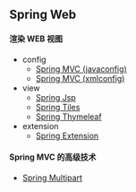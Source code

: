 Spring Web
--

#### 渲染 WEB 视图

- config
    - <a href="spring-web-javaconfig">Spring MVC (javaconfig)</a>
    - <a href="spring-web-xmlconfig">Spring MVC (xmlconfig)</a>
- view
    - <a href="spring-jsp">Spring Jsp</a>
    - <a href="spring-tiles">Spring Tiles</a>
    - <a href="spring-thymeleaf">Spring Thymeleaf</a>
- extension
    - <a href="spring-web-extension">Spring Extension</a>

#### Spring MVC 的高级技术

- <a href="spring-multpart">Spring Multipart</a>
